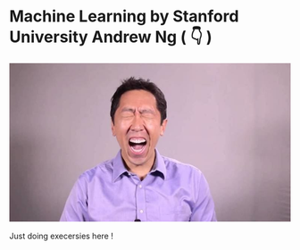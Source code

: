 # Machine Learning by Stanford University Andrew Ng ( :point_down: )

![](https://github.com/BahramJannesar/MachineLearningbyStanfordUniversityAndrewNg/blob/master/image/ng-biz-Ai-banner.jpeg)

Just doing execersies here !
